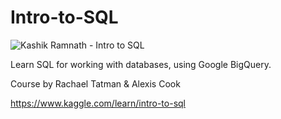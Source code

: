# Intro-to-SQL

![Kashik Ramnath - Intro to SQL](https://github.com/user-attachments/assets/d387c5e6-c7f5-4e90-85c6-ec57189ba6fc)

Learn SQL for working with databases, using Google BigQuery.

Course by Rachael Tatman &amp; Alexis Cook

https://www.kaggle.com/learn/intro-to-sql
